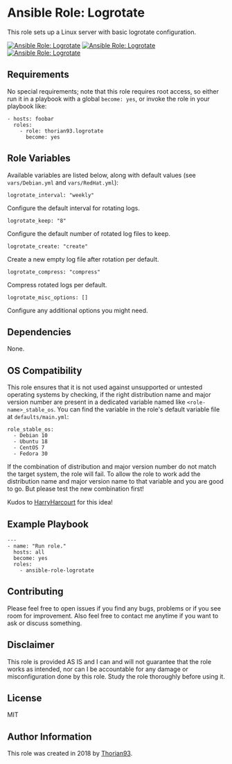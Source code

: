 # Ansible Role: Logrotate

This role sets up a Linux server with basic logrotate configuration.

[![Ansible Role: Logrotate](https://img.shields.io/ansible/role/55136?style=flat-square)](https://galaxy.ansible.com/thorian93/logrotate)
[![Ansible Role: Logrotate](https://img.shields.io/ansible/quality/55136?style=flat-square)](https://galaxy.ansible.com/thorian93/logrotate)
[![Ansible Role: Logrotate](https://img.shields.io/ansible/role/d/55136?style=flat-square)](https://galaxy.ansible.com/thorian93/logrotate)

## Requirements

No special requirements; note that this role requires root access, so either run it in a playbook with a global `become: yes`, or invoke the role in your playbook like:

    - hosts: foobar
      roles:
        - role: thorian93.logrotate
          become: yes

## Role Variables

Available variables are listed below, along with default values (see `vars/Debian.yml` and `vars/RedHat.yml`):

    logrotate_interval: "weekly"

Configure the default interval for rotating logs.

    logrotate_keep: "8"

Configure the default number of rotated log files to keep.

    logrotate_create: "create"

Create a new empty log file after rotation per default.

    logrotate_compress: "compress"

Compress rotated logs per default.

    logrotate_misc_options: []

Configure any additional options you might need.

## Dependencies

None.

## OS Compatibility

This role ensures that it is not used against unsupported or untested operating systems by checking, if the right distribution name and major version number are present in a dedicated variable named like `<role-name>_stable_os`. You can find the variable in the role's default variable file at `defaults/main.yml`:

    role_stable_os:
      - Debian 10
      - Ubuntu 18
      - CentOS 7
      - Fedora 30

If the combination of distribution and major version number do not match the target system, the role will fail. To allow the role to work add the distribution name and major version name to that variable and you are good to go. But please test the new combination first!

Kudos to [HarryHarcourt](https://github.com/HarryHarcourt) for this idea!

## Example Playbook

    ---
    - name: "Run role."
      hosts: all
      become: yes
      roles:
        - ansible-role-logrotate

## Contributing

Please feel free to open issues if you find any bugs, problems or if you see room for improvement. Also feel free to contact me anytime if you want to ask or discuss something.

## Disclaimer

This role is provided AS IS and I can and will not guarantee that the role works as intended, nor can I be accountable for any damage or misconfiguration done by this role. Study the role thoroughly before using it.

## License

MIT

## Author Information

This role was created in 2018 by [Thorian93](http://thorian93.de/).
